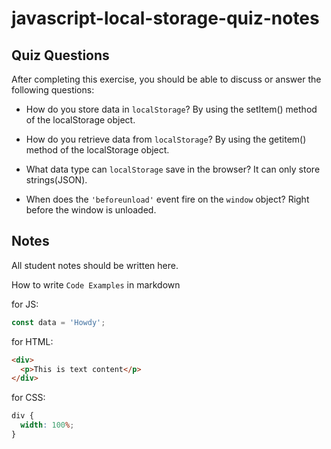# javascript-local-storage-quiz-notes

## Quiz Questions

After completing this exercise, you should be able to discuss or answer the following questions:

- How do you store data in `localStorage`?
  By using the setItem() method of the localStorage object.

- How do you retrieve data from `localStorage`?
  By using the getitem() method of the localStorage object.

- What data type can `localStorage` save in the browser?
  It can only store strings(JSON).

- When does the `'beforeunload'` event fire on the `window` object?
  Right before the window is unloaded.

## Notes

All student notes should be written here.

How to write `Code Examples` in markdown

for JS:

```javascript
const data = 'Howdy';
```

for HTML:

```html
<div>
  <p>This is text content</p>
</div>
```

for CSS:

```css
div {
  width: 100%;
}
```
